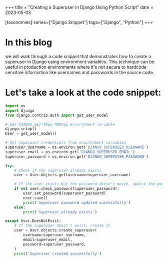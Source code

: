 +++
title = "Creating a Superuser in Django Using Python Script"
date = 2023-05-03

[taxonomies]
series=["Django Snippet"]
tags=["Django", "Python"]
+++

# In this blog
we will walk through a code snippet that demonstrates how to create a superuser in Django using environment variables. This technique can be useful in production environments where it's not secure to hardcode sensitive information like usernames and passwords in the source code.

# Let's take a look at the code snippet:
```python
import os
import django
from django.contrib.auth import get_user_model

# Set DJANGO_SETTINGS_MODULE environment variable
django.setup()
User = get_user_model()

# Get superuser credentials from environment variables
superuser_username = os.environ.get('DJANGO_SUPERUSER_USERNAME')
superuser_email = os.environ.get('DJANGO_SUPERUSER_EMAIL')
superuser_password = os.environ.get('DJANGO_SUPERUSER_PASSWORD')

try:
    # Check if the superuser already exists
    user = User.objects.get(username=superuser_username)

    # If the user exists but the password doesn't match, update the password
    if not user.check_password(superuser_password):
        user.set_password(superuser_password)
        user.save()
        print('Superuser password updated successfully')
    else:
        print('Superuser already exists')

except User.DoesNotExist:
    # If the superuser doesn't exist, create it
    user = User.objects.create_superuser(
        username=superuser_username,
        email=superuser_email,
        password=superuser_password,
    )
    print('Superuser created successfully')
```
